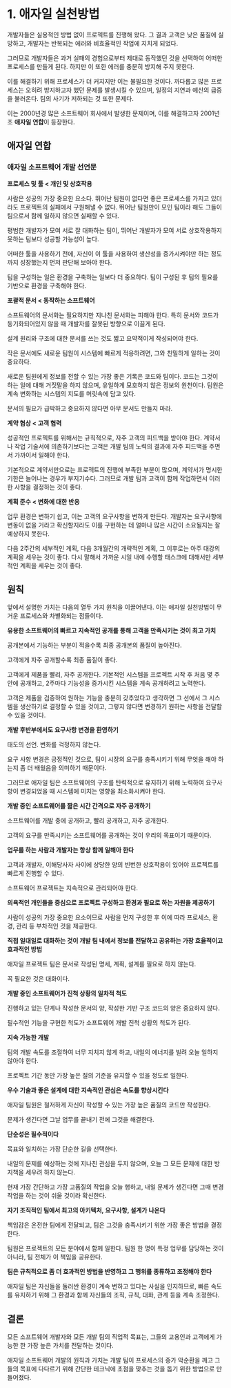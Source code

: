 # 1. 애자일 실천방법

개발자들은 실용적인 방법 없이 프로젝트를 진행해 왔다. 그 결과 고객은 낮은 품질에 실망하고, 개발자는 반복되는 에러와 비효율적인 작업에 지치게 되었다.

그러므로 개발자들은 과거 실패의 경험으로부터 제대로 동작했던 것을 선택하여 어떠한 프로세스를 만들게 된다. 하지만 이 또한 에러를 충분히 방지해 주지 못한다.

이를 해결하기 위해 프로세스가 더 커지지만 이는 불필요한 것이다. 까다롭고 많은 프로세스는 오히려 방지하고자 했던 문제를 발생시킬 수 있으며, 일정의 지연과 예산의 급증을 불러온다. 팀의 사기가 저하되는 것 또한 문제다.

이는 2000년경 많은 소프트웨어 회사에서 발생한 문제이며, 이를 해결하고자 2001년 초 **애자일 연합**이 등장한다.

## 애자일 연합

### 애자일 소프트웨어 개발 선언문

**프로세스 및 툴 < 개인 및 상호작용**

사람은 성공의 가장 중요한 요소다. 뛰어난 팀원이 없다면 좋은 프로세스를 가지고 있더라도 프로젝트의 실패에서 구원해낼 수 없다. 뛰어난 팀원만이 모인 팀이라 해도 그들이 팀으로서 함께 일하지 않으면 실패할 수 있다.

평범한 개발자가 모여 서로 잘 대화하는 팀이, 뛰어난 개발자가 모여 서로 상호작용하지 못하는 팀보다 성공할 가능성이 높다.

어떠한 툴을 사용하기 전에, 자신이 이 툴을 사용하여 생산성을 증가시켜야만 하는 정도까지 성장했는지 먼저 판단해 보아야 한다.

팀을 구성하는 일은 환경을 구축하는 일보다 더 중요하다. 팀이 구성된 후 팀의 필요를 기반으로 환경을 구축해야 한다.

**포괄적 문서 < 동작하는 소프트웨어**

소프트웨어의 문서화는 필요하지만 지나친 문서화는 피해야 한다. 특히 문서와 코드가 동기화되어있지 않을 때 개발자를 잘못된 방향으로 이끌게 된다.

설계 원리와 구조에 대한 문서를 쓰는 것도 짧고 요약적이게 작성되어야 한다.

작은 문서에도 새로운 팀원이 시스템에 빠르게 적응하려면, 그와 친밀하게 일하는 것이 중요하다.

새로운 팀원에게 정보를 전할 수 있는 가장 좋은 기록은 코드와 팀이다. 코드는 그것이 하는 일에 대해 거짓말을 하지 않으며, 유일하게 모호하지 않은 정보의 원천이다. 팀원은 계속 변화하는 시스템의 지도를 머릿속에 담고 있다.

문서의 필요가 급박하고 중요하지 않다면 아무 문서도 만들지 마라.

**계약 협상 < 고객 협력**

성공적인 프로젝트를 위해서는 규칙적으로, 자주 고객의 피드백을 받아야 한다. 계약서나 작업 기술서에 의존하기보다는 고객은 개발 팀의 노력의 결과에 자주 피드백을 주면서 가까이서 일해야 한다.

기본적으로 계약서만으로는 프로젝트의 진행에 부족한 부분이 많으며, 계약서가 명시한 기한은 늘어나는 경우가 부지기수다. 그러므로 개발 팀과 고객이 함께 작업하면서 이러한 사항을 결정하는 것이 좋다.

**계획 준수 < 변화에 대한 반응**

업무 환경은 변하기 쉽고, 이는 고객의 요구사항을 변하게 만든다. 개발자는 요구사항에 변동이 없을 거라고 확신할지라도 이를 구현하는 데 얼마나 많은 시간이 소요될지는 잘 예상하지 못한다.

다음 2주간의 세부적인 계획, 다음 3개월간의 개략적인 계획, 그 이후로는 아주 대강의 계획을 세우는 것이 좋다. 다시 말해서 가까운 시일 내에 수행할 태스크에 대해서만 세부적인 계획을 세우는 것이 좋다.

## 원칙

앞에서 설명한 가치는 다음의 열두 가지 원칙을 이끌어낸다. 이는 애자일 실천방법이 무거운 프로세스와 차별화되는 점들이다.

**유용한 소프트웨어의 빠르고 지속적인 공개를 통해 고객을 만족시키는 것이 최고 가치**

공개본에서 기능하는 부분이 적을수록 최종 공개본의 품질이 높아진다.

고객에게 자주 공개할수록 최종 품질이 좋다.

고객에게 제품을 빨리, 자주 공개한다. 기본적인 시스템을 프로젝트 시작 후 처음 몇 주 안에 공개하고, 2주마다 기능성을 증가시킨 시스템을 계속 공개하려고 노력한다.

고객은 제품을 검증하여 원하는 기능을 충분히 갖추었다고 생각하면 그 선에서 그 시스템을 생산하기로 결정할 수 있을 것이고, 그렇지 않다면 변경하기 원하는 사항을 전달할 수 있을 것이다.

**개발 후반부에서도 요구사항 변경을 환영하기**

태도의 선언. 변화를 걱정하지 않는다. 

요구 사항 변경은 긍정적인 것으로, 팀이 시장의 요구를 충족시키기 위해 무엇을 해야 하는지 좀 더 배웠음을 의미하기 때문이다.

그러므로 애자일 팀은 소프트웨어의 구조를 탄력적으로 유지하기 위해 노력하여 요구사항이 변경되었을 때 시스템에 미치는 영향을 최소화시켜야 한다.

**개발 중인 소프트웨어를 짧은 시간 간격으로 자주 공개하기**

소프트웨어를 개발 중에 공개하고, 빨리 공개하고, 자주 공개한다.

고객의 요구를 만족시키는 소프트웨어를 공개하는 것이 우리의 목표이기 때문이다.

**업무를 하는 사람과 개발자는 항상 함께 일해아 한다**

고객과 개발자, 이해당사자 사이에 상당한 양의 빈번한 상호작용이 있어야 프로젝트를 빠르게 진행할 수 있다.

소프트웨어 프로젝트는 지속적으로 관리되어야 한다.

**의욕적인 개인들을 중심으로 프로젝트 구성하고 환경과 필요로 하는 자원을 제공하기**

사람이 성공의 가장 중요한 요소이므로 사람을 먼저 구성한 후 이에 따라 프로세스, 환경, 관리 등 부차적인 것을 제공한다.

**직접 일대일로 대화하는 것이 개발 팀 내에서 정보를 전달하고 공유하는 가장 효율적이고 효과적인 방법**

애자일 프로젝트 팀은 문서로 작성된 명세, 계획, 설계를 필요로 하지 않는다. 

꼭 필요한 것은 대화이다.

**개발 중인 소프트웨어가 진척 상황의 일차적 척도**

진행하고 있는 단계나 작성한 문서의 양, 작성한 기반 구조 코드의 양은 중요하지 않다.

필수적인 기능을 구현한 척도가 소프트웨어 개발 진척 상황의 척도가 된다.

**지속 가능한 개발**

팀의 개발 속도를 조절하여 너무 지치지 않게 하고, 내일의 에너지를 빌려 오늘 일하지 않아야 한다.

프로젝트 기간 동안 가장 높은 질의 기준을 유지할 수 있을 정도로 일한다.

**우수 기술과 좋은 설계에 대한 지속적인 관심은 속도를 향상시킨다**

애자일 팀원은 철저하게 자신이 작성할 수 있는 가장 높은 품질의 코드만 작성한다.

문제가 생긴다면 그날 업무를 끝내기 전에 그것을 해결한다.

**단순성은 필수적이다**

목표와 일치하는 가장 단순한 길을 선택한다.

내일의 문제를 예상하는 것에 지나친 관심을 두지 않으며, 오늘 그 모든 문제에 대한 방지책을 세우려 하지 않는다.

현재 가장 간단하고 가장 고품질의 작업을 오늘 행하고, 내일 문제가 생긴다면 그때 변경 작업을 하는 것이 쉬울 것이라 확신한다.

**자기 조직적인 팀에서 최고의 아키텍처, 요구사항, 설계가 나온다**

책임감은 온전한 팀에게 전달되고, 팀은 그것을 충족시키기 위한 가장 좋은 방법을 결정한다.

팀원은 프로젝트의 모든 분야에서 함께 일한다. 팀원 한 명이 특정 업무를 담당하는 것이 아니라, 팀 전체가 이 책임을 공유한다.

**팀은 규칙적으로 좀 더 효과적인 방법을 반영하고 그 행위를 종류하고 조정해야 한다**

애자일 팀은 자신들을 둘러싼 환경이 계속 변하고 있다는 사실을 인지하므로, 빠른 속도를 유지하기 위해 그 환경과 함께 자신들의 조직, 규칙, 대화, 관계 등을 계속 조정한다.

## 결론

모든 소프트웨어 개발자와 모든 개발 팀의 직업적 목표는, 그들의 고용인과 고객에게 가능한 한 가장 높은 가치를 전달하는 것이다.

애자일 소프트웨어 개발의 원칙과 가치는 개발 팀이 프로세스의 증가 악순환을 깨고 그들의 목표에 다다르기 위해 간단한 테크닉에 초점을 맞추는 것을 돕기 위한 방법으로 만들어졌다.